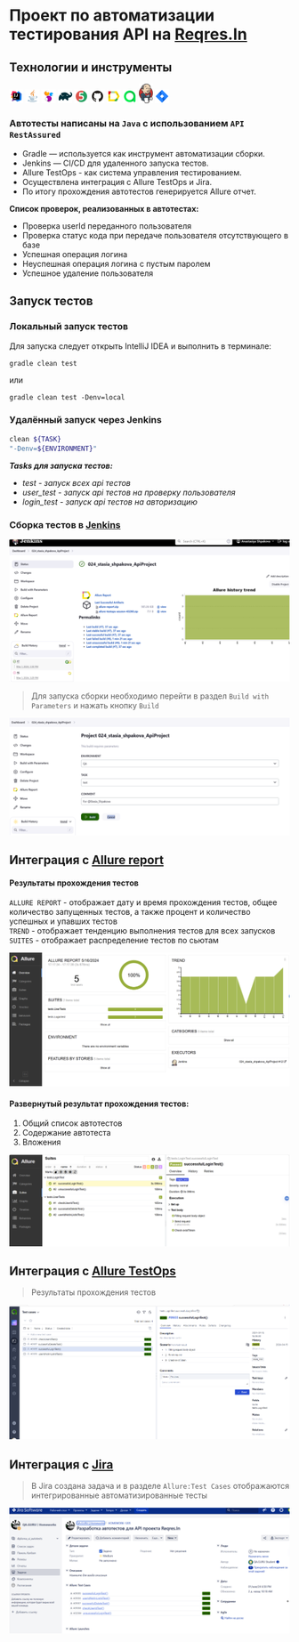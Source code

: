 # Проект по автоматизации тестирования API на <a target="_blank" href="https://reqres.in/">Reqres.In</a>

## Технологии и инструменты

<p  align="center">

<a href="https://www.jetbrains.com/idea/"><img width="5%" title="IntelliJ IDEA" src="media/icons/Idea.svg"></a>
<a href="https://www.java.com/"><img width="5%" title="Java" src="media/icons/Java.svg"></a>
<a href="https://selenide.org/"><img width="5%" title="Selenide" src="media/icons/Selenide.svg"></a>
<a href="https://gradle.org/"><img width="5%" title="Gradle" src="media/icons/Gradle.svg"></a>
<a href="https://junit.org/junit5/"><img width="5%" title="Junit5" src="media/icons/Junit5.svg"></a>
<a href="https://github.com/"><img width="5%" title="GitHub" src="media/icons/GitHub.svg"></a>
<a href="https://allurereport.org/"><img width="5%" title="Allure Report" src="media/icons/Allure.svg"></a>
<a href="https://qameta.io/"><img width="5%" title="Allure TestOps" src="media/icons/Allure_TO.svg"></a>
<a href="https://www.jenkins.io/"><img width="5%" title="Jenkins" src="media/icons/Jenkins.svg"></a>
<a href="https://www.atlassian.com/ru/software/jira"><img width="5%" title="Jira" src="media/icons/Jira.svg"></a>
</p>

### Автотесты написаны на <code>Java</code> с использованием <code>API RestAssured</code> 

- Gradle — используется как инструмент автоматизации сборки.
- Jenkins — CI/CD для удаленного запуска тестов.
- Allure TestOps - как система управления тестированием.
- Осуществлена интеграция с Allure TestOps и Jira.
- По итогу прохождения автотестов генерируется Allure отчет. 

<a id="cases"></a>
<a name="Список проверок, реализованных в автотестах">**Список проверок, реализованных в автотестах:**</a>
* Проверка userId переданного пользователя
* Проверка статус кода при передаче пользователя отсутствующего в базе
* Успешная операция логина
* Неуспешная операция логина с пустым паролем
* Успешное удаление пользователя

## Запуск тестов
### Локальный запуск тестов

Для запуска следует открыть IntelliJ IDEA и выполнить в терминале:
```
gradle clean test
```

или

```
gradle clean test -Denv=local
```

### Удалённый запуск через Jenkins
```bash  
clean ${TASK} 
"-Denv=${ENVIRONMENT}"  
```
***Tasks для запуска тестов:***
- *test - запуск всех api тестов*
- *user_test - запуск api тестов на проверку пользователя*
- *login_test - запуск api тестов на авторизацию*

### Сборка тестов в  <a target="_blank" href="https://jenkins.autotests.cloud/job/024_stasia_shpakova_ApiProject/">Jenkins</a>

<p align="center">
<img title="Jenkins" src="media/screenshots/Jenkins_Api1.png">
</p>

>Для запуска сборки необходимо перейти в раздел `Build with Parameters` и нажать кнопку `Build`

<p align="center">
<img src="media/screenshots/Jenkins_Api_Parameters.png"/>
</p>

## Интеграция с <b><a target="_blank" href="https://jenkins.autotests.cloud/job/024_stasia_shpakova_ApiProject/1/allure/#">Allure report</a></b>
#### Результаты прохождения тестов
`ALLURE REPORT` - отображает дату и время прохождения тестов, общее количество запущенных тестов, а также процент и количество успешных и упавших тестов <br/>
`TREND` - отображает тенденцию выполнения тестов для всех запусков <br/>
`SUITES` - отображает распределение тестов по сьютам <br/>

<img src="media/screenshots/AllureReport_API_5cases.png">

#### Развернутый результат прохождения тестов:
1. Общий список автотестов
2. Содержание автотеста
3. Вложения

<img src="media/screenshots/AllureReport_API.png">

## Интеграция с <b><a target="_blank" href="https://allure.autotests.cloud/project/4176/test-cases/31657?treeId=0">Allure TestOps</a></b>

>Результаты прохождения тестов
>
<img src="src/media/screenshots/AllureTestOps_Api.png">

## Интеграция с <b><a target="_blank" href="https://jira.autotests.cloud/browse/HOMEWORK-1205">Jira</a></b>

>В Jira создана задача и в разделе `Allure:Test Cases` отображаются интегрированные автоматизированные тесты
>
<img src="media/screenshots/Jira_API.png">


